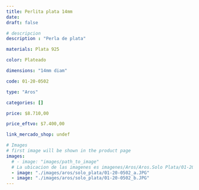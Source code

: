 ```yaml
---
title: Perlita plata 14mm
date: 
draft: false

# descripcion
description : "Perla de plata"

materials: Plata 925

color: Plateado

dimensions: "14mm diam"

code: 01-20-0502

type: "Aros"

categories: []

price: $8.710,00

price_eftvo: $7.400,00

link_mercado_shop: undef

# Images
# first image will be shown in the product page
images:
  # - image: "images/path_to_image"
  # La ubicacion de las imagenes es imagenes/Aros/Aros.Solo Plata/01-20-0502-perlita-plata-14mm
  - image: "./images/aros/solo_plata/01-20-0502_a.JPG"
  - image: "./images/aros/solo_plata/01-20-0502_b.JPG"
---
```

